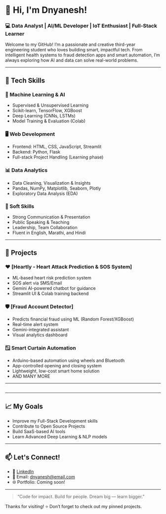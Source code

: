 # 👋 Hi, I'm Dnyanesh!

### 💻 Data Analyst | AI/ML Developer | IoT Enthusiast | Full-Stack Learner

Welcome to my GitHub! I’m a passionate and creative third-year engineering student who loves building smart, impactful tech. From intelligent health systems to fraud detection apps and smart automation, I’m always exploring how AI and data can solve real-world problems.

---

## 🔧 Tech Skills

### 🧠 Machine Learning & AI

- Supervised & Unsupervised Learning
- Scikit-learn, TensorFlow, XGBoost
- Deep Learning (CNNs, LSTMs)
- Model Training & Evaluation (Colab)

### 🖥️ Web Development

- Frontend: HTML, CSS, JavaScript, Streamlit
- Backend: Python, Flask
- Full-stack Project Handling (Learning phase)

### 📊 Data Analytics

- Data Cleaning, Visualization & Insights
- Pandas, NumPy, Matplotlib, Seaborn, Plotly
- Exploratory Data Analysis (EDA)

### 📲 Soft Skills

- Strong Communication & Presentation
- Public Speaking & Teaching
- Leadership, Team Collaboration
- Fluent in English, Marathi, and Hindi

---

## 🚀 Projects

### ❤️ [Heartly - Heart Attack Prediction & SOS System]

- ML-based heart risk prediction system
- SOS alert via SMS/Email
- Gemini AI-powered chatbot for guidance
- Streamlit UI & Colab training backend

### 🛡️ [Fraud Account Detector] 

- Predicts financial fraud using ML (Random Forest/XGBoost)
- Real-time alert system
- Gemini-integrated assistant
- Visual analytics dashboard

### 🪟 Smart Curtain Automation

- Arduino-based automation using wheels and Bluetooth
- App-controlled opening and closing system
- Lightweight, low-cost smart home solution
- AND MANY MORE

---

## &#x20;

---

## 📈 My Goals

- Improve my Full-Stack Development skills
- Contribute to Open Source Projects
- Build SaaS-based AI tools
- Learn Advanced Deep Learning & NLP models

---

## 📫 Let's Connect!

- 💼 [LinkedIn](https://linkedin.com/in/yourusername)
- 📧 Email: [dnyanesh@email.com](mailto\:dnyanesh@email.com)
- 🌐 Portfolio: Coming soon!

---

> “Code for impact. Build for people. Dream big — learn bigger.”

Thanks for visiting! ⭐ Don’t forget to check out my pinned projects.

